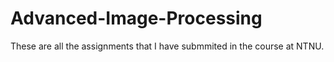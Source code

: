 # Advanced-Image-Processing
 These are all the assignments that I have submmited in the course at NTNU.

